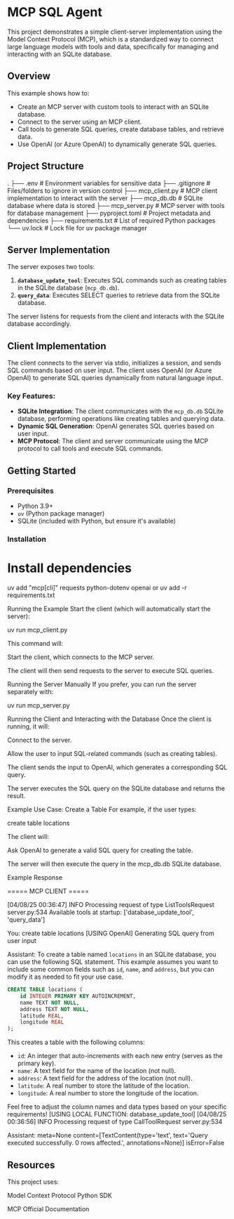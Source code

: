 # MCP SQL Agent 

This project demonstrates a simple client-server implementation using the Model Context Protocol (MCP), which is a standardized way to connect large language models with tools and data, specifically for managing and interacting with an SQLite database.

## Overview

This example shows how to:
- Create an MCP server with custom tools to interact with an SQLite database.
- Connect to the server using an MCP client.
- Call tools to generate SQL queries, create database tables, and retrieve data.
- Use OpenAI (or Azure OpenAI) to dynamically generate SQL queries.

## Project Structure

. ├── .env # Environment variables for sensitive data ├── .gitignore # Files/folders to ignore in version control ├── mcp_client.py # MCP client implementation to interact with the server ├── mcp_db.db # SQLite database where data is stored ├── mcp_server.py # MCP server with tools for database management ├── pyproject.toml # Project metadata and dependencies ├── requirements.txt # List of required Python packages └── uv.lock # Lock file for uv package manager


## Server Implementation

The server exposes two tools:
1. **`database_update_tool`**: Executes SQL commands such as creating tables in the SQLite database (`mcp_db.db`).
2. **`query_data`**: Executes SELECT queries to retrieve data from the SQLite database.

The server listens for requests from the client and interacts with the SQLite database accordingly.

## Client Implementation

The client connects to the server via stdio, initializes a session, and sends SQL commands based on user input. The client uses OpenAI (or Azure OpenAI) to generate SQL queries dynamically from natural language input.

### Key Features:
- **SQLite Integration**: The client communicates with the `mcp_db.db` SQLite database, performing operations like creating tables and querying data.
- **Dynamic SQL Generation**: OpenAI generates SQL queries based on user input.
- **MCP Protocol**: The client and server communicate using the MCP protocol to call tools and execute SQL commands.

## Getting Started

### Prerequisites

- Python 3.9+
- `uv` (Python package manager)
- SQLite (included with Python, but ensure it's available)

### Installation



# Install dependencies
uv add "mcp[cli]" requests python-dotenv openai
or uv add -r requirements.txt


Running the Example
Start the client (which will automatically start the server):

uv run mcp_client.py


This command will:

Start the client, which connects to the MCP server.

The client will then send requests to the server to execute SQL queries.

Running the Server Manually
If you prefer, you can run the server separately with:

uv run mcp_server.py


Running the Client and Interacting with the Database
Once the client is running, it will:

Connect to the server.

Allow the user to input SQL-related commands (such as creating tables).

The client sends the input to OpenAI, which generates a corresponding SQL query.

The server executes the SQL query on the SQLite database and returns the result.

Example Use Case: Create a Table
For example, if the user types:


create table locations

The client will:

Ask OpenAI to generate a valid SQL query for creating the table.

The server will then execute the query in the mcp_db.db SQLite database.

Example Response

===== MCP CLIENT =====

[04/08/25 00:36:47] INFO     Processing request of type ListToolsRequest                                                                                           server.py:534
Available tools at startup: ['database_update_tool', 'query_data']

You: create table locations
[USING OpenAI] Generating SQL query from user input

Assistant: To create a table named `locations` in an SQLite database, you can use the following SQL statement. This example assumes you want to include some common fields such as `id`, `name`, and `address`, but you can modify it as needed to fit your use case.

```sql
CREATE TABLE locations (
    id INTEGER PRIMARY KEY AUTOINCREMENT,
    name TEXT NOT NULL,
    address TEXT NOT NULL,
    latitude REAL,
    longitude REAL
);
```

This creates a table with the following columns:
- `id`: An integer that auto-increments with each new entry (serves as the primary key).
- `name`: A text field for the name of the location (not null).
- `address`: A text field for the address of the location (not null).
- `latitude`: A real number to store the latitude of the location.
- `longitude`: A real number to store the longitude of the location.

Feel free to adjust the column names and data types based on your specific requirements!
[USING LOCAL FUNCTION: database_update_tool]
[04/08/25 00:36:56] INFO     Processing request of type CallToolRequest                                                                                            server.py:534

Assistant: meta=None content=[TextContent(type='text', text='Query executed successfully. 0 rows affected.', annotations=None)] isError=False

## Resources
This project uses:

Model Context Protocol Python SDK

MCP Official Documentation
